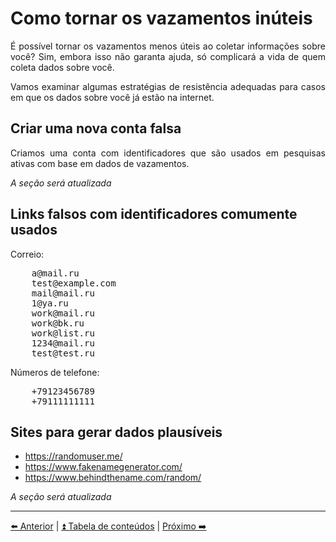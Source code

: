 <h1>Como tornar os vazamentos inúteis</h1>

<p align="justify">É possível tornar os vazamentos menos úteis ao coletar informações sobre você? Sim, embora isso não garanta ajuda, só complicará a vida de quem coleta dados sobre você.</p>

<p align="justify">Vamos examinar algumas estratégias de resistência adequadas para casos em que os dados sobre você já estão na internet.</p>

<h2>Criar uma nova conta falsa</h2>

<p align="justify">Criamos uma conta com identificadores que são usados em pesquisas ativas com base em dados de vazamentos.</p>

<p><em>A seção será atualizada</em></p>

<h2>Links falsos com identificadores comumente usados</h2>

<p>Correio:</p>

<pre>
    a@mail.ru
    test@example.com
    mail@mail.ru
    1@ya.ru
    work@mail.ru
    work@bk.ru
    work@list.ru
    1234@mail.ru
    test@test.ru
</pre>

<p>Números de telefone:</p>

<pre>
    +79123456789
    +79111111111
</pre>

<h2>Sites para gerar dados plausíveis</h2>

<ul>
    <li><a href="https://randomuser.me/">https://randomuser.me/</a></li>
    <li><a href="https://www.fakenamegenerator.com/">https://www.fakenamegenerator.com/</a></li>
    <li><a href="https://www.behindthename.com/random/">https://www.behindthename.com/random/</a></li>
</ul>

<p><em>A seção será atualizada</em></p>

<hr>

[⬅️ Anterior](./12-tokens-canary.md) | [⏫ Tabela de conteúdos](../README.md) | [Próximo ➡️](./14-privacidade-celular.md)